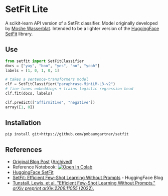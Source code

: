 # SetFit Lite

A scikit-learn API version of a SetFit classifier. Model originally developed by [Moshe Wasserblat](https://twitter.com/MosheWasserblat). Intended to be a lighter version of the [HuggingFace SetFit](https://github.com/huggingface/setfit) library.

## Use

```python
from setfit import SetFitClassifier
docs = ["yay", "boo", "yes", "no", "yeah"]
labels = [1, 0, 1, 0, 1]

# takes a sentence-transformers model
clf = SetFitClassifier("paraphrase-MiniLM-L3-v2")
# fine-tunes embeddings + trains logistic regression head
clf.fit(docs, labels) 

clf.predict(["affirmitive", "negative"])
array([1, 0])
```

## Installation
```pip install git+https://github.com/pmbaumgartner/setfit```

## References
- [Original Blog Post](https://moshewasserblat.medium.com/sentence-transformer-fine-tuning-setfit-outperforms-gpt-3-on-few-shot-text-classification-while-d9a3788f0b4e) ([Archived](http://archive.today/Kelkb))
- Reference Notebook: [![Open In Colab](https://colab.research.google.com/assets/colab-badge.svg)](https://colab.research.google.com/github/MosheWasserb/SetFit/blob/main/SetFit_SST_2.ipynb)
- [HuggingFace SetFit](https://github.com/huggingface/setfit)
- [SetFit: Efficient Few-Shot Learning Without Prompts](https://huggingface.co/blog/setfit) - HuggingFace Blog
- [Tunstall, Lewis, et al. "Efficient Few-Shot Learning Without Prompts." _arXiv preprint arXiv:2209.11055_ (2022).](https://arxiv.org/abs/2209.11055)